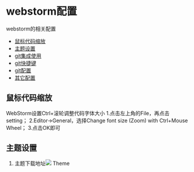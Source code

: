 # webstorm配置

webstorm的相关配置
* [鼠标代码缩放](#鼠标代码缩放)
* [主题设置](#ctrl+主题设置)
* [git集成使用](#git集成使用)
* [git快捷键](#git快捷键)
* [git配置](#git配置)
* [其它配置](#其它配置)


## 鼠标代码缩放

WebStorm设置Ctrl+滚轮调整代码字体大小
1.点击左上角的File，再点击setting；
2.Editor->General，选择Change font size (Zoom) with Ctrl+Mouse Wheel；
3.点击OK即可

## 主题设置

1. 主题下载地址![](HTTP:BAIDU)
Theme
